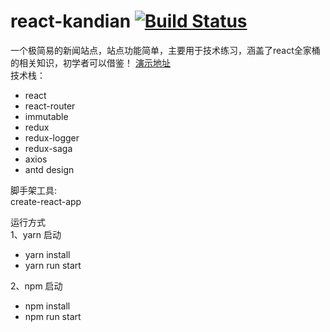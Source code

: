 # react-kandian [![Build Status](https://travis-ci.org/yhlben/react-kandian.svg?branch=master)](https://travis-ci.org/yhlben/react-kandian)
一个极简易的新闻站点，站点功能简单，主要用于技术练习，涵盖了react全家桶的相关知识，初学者可以借鉴！ 
[演示地址](http://yinhengli.com)  
技术栈：    
- react
- react-router
- immutable
- redux
- redux-logger
- redux-saga
- axios 
- antd design  
  
脚手架工具:  
create-react-app  
  
运行方式  
1、yarn 启动  
  - yarn install
  - yarn run start  
  
2、npm 启动  
  - npm install
  - npm run start
